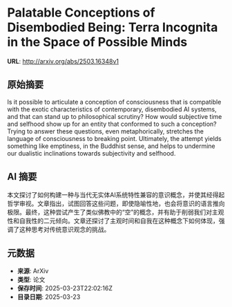 # Palatable Conceptions of Disembodied Being: Terra Incognita in the Space of Possible Minds

**URL**: http://arxiv.org/abs/2503.16348v1

## 原始摘要

Is it possible to articulate a conception of consciousness that is compatible
with the exotic characteristics of contemporary, disembodied AI systems, and
that can stand up to philosophical scrutiny? How would subjective time and
selfhood show up for an entity that conformed to such a conception? Trying to
answer these questions, even metaphorically, stretches the language of
consciousness to breaking point. Ultimately, the attempt yields something like
emptiness, in the Buddhist sense, and helps to undermine our dualistic
inclinations towards subjectivity and selfhood.


## AI 摘要

本文探讨了如何构建一种与当代无实体AI系统特性兼容的意识概念，并使其经得起哲学审视。文章指出，试图回答这些问题，即使隐喻性地，也会将意识的语言推向极限。最终，这种尝试产生了类似佛教中的“空”的概念，并有助于削弱我们对主观性和自我性的二元倾向。文章还探讨了主观时间和自我在这种概念下如何体现，强调了这种思考对传统意识观念的挑战。

## 元数据

- **来源**: ArXiv
- **类型**: 论文
- **保存时间**: 2025-03-23T22:02:16Z
- **目录日期**: 2025-03-23
